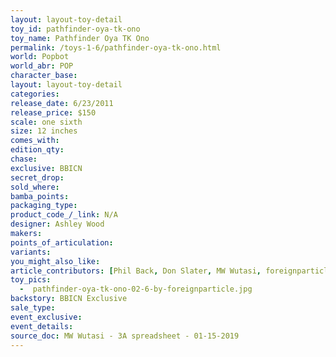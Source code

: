 ```yaml
---
layout: layout-toy-detail 
toy_id: pathfinder-oya-tk-ono
toy_name: Pathfinder Oya TK Ono
permalink: /toys-1-6/pathfinder-oya-tk-ono.html
world: Popbot
world_abr: POP
character_base: 
layout: layout-toy-detail
categories: 
release_date: 6/23/2011
release_price: $150 
scale: one sixth
size: 12 inches
comes_with: 
edition_qty: 
chase: 
exclusive: BBICN
secret_drop: 
sold_where: 
bamba_points: 
packaging_type: 
product_code_/_link: N/A
designer: Ashley Wood
makers: 
points_of_articulation: 
variants: 
you_might_also_like: 
article_contributors: [Phil Back, Don Slater, MW Wutasi, foreignparticle]
toy_pics: 
  -  pathfinder-oya-tk-ono-02-6-by-foreignparticle.jpg
backstory: BBICN Exclusive
sale_type: 
event_exclusive: 
event_details: 
source_doc: MW Wutasi - 3A spreadsheet - 01-15-2019
---
```

